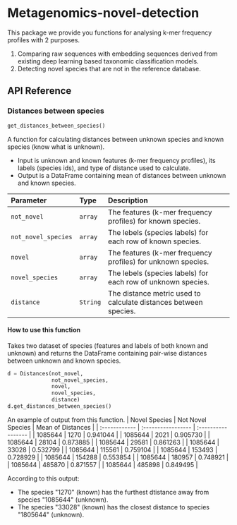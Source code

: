 # Metagenomics-novel-detection
This package we provide you functions for analysing k-mer frequency profiles with 2 purposes.  
1) Comparing raw sequences with embedding sequences derived from existing deep learning based taxonomic classification models.  
2) Detecting novel species that are not in the reference database.
  
## API Reference

### Distances between species

```python
get_distances_between_species()
```
A function for calculating distances between unknown species and known species (know what is unknown). 
  - Input is unknown and known features (k-mer frequency profiles), its labels (species ids), and type of distance used to calculate.
  - Output is a DataFrame containing mean of distances between unknown and known species.  

| Parameter | Type     | Description                |
| :-------- | :------- | :------------------------- |
| `not_novel` | `array` | The features (k-mer frequency profiles) for known species. |
| `not_novel_species` | `array` | The lebels (species labels) for each row of known species. |
| `novel` | `array` | The features (k-mer frequency profiles) for unknown species. |
| `novel_species` | `array` | The lebels (species labels) for each row of unknown species. |
| `distance` | `String` | The distance metric used to calculate distances between species. |

#### How to use this function
Takes two dataset of species (features and labels of both known and unknown) and returns the DataFrame containing pair-wise distances between unknown and known species.
```python
d = Distances(not_novel,
              not_novel_species,
              novel,
              novel_species,
              distance)
d.get_distances_between_species()
```

An example of output from this function.
| Novel Species | Not Novel Species  | Mean of Distances  |
| :------------ | :----------------- | :----------------- |
| 1085644 |	1270    |	0.941044 |
| 1085644 | 2021    |	0.905730 |
| 1085644 |	28104   |	0.873885 |
| 1085644 |	29581 	| 0.861263 |
| 1085644 |	33028 	| 0.532799 |
| 1085644 |	115561  |	0.759104 |
| 1085644 |	153493  |	0.728929 |
| 1085644 |	154288  |	0.553854 |
| 1085644 |	180957  | 0.748921 |
| 1085644 |	485870  |	0.871557 |
| 1085644 |	485898  |	0.849495 |

According to this output:
  - The species "1270" (known) has the furthest dtistance away from species "1085644" (unknown).
  - The species "33028" (known) has the closest distance to species "1805644" (unknown).

